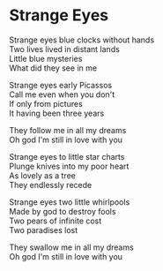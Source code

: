 # Strange Eyes  

Strange eyes blue clocks without hands  
Two lives lived in distant lands  
Little blue mysteries  
What did they see in me  

Strange eyes early Picassos  
Call me even when you don't  
If only from pictures  
It having been three years  

They follow me in all my dreams  
Oh god I'm still in love with you  

Strange eyes to little star charts  
Plunge knives into my poor heart  
As lovely as a tree  
They endlessly recede  

Strange eyes two little whirlpools  
Made by god to destroy fools  
Two pears of infinite cost  
Two paradises lost  

They swallow me in all my dreams  
Oh god I'm still in love with you  
